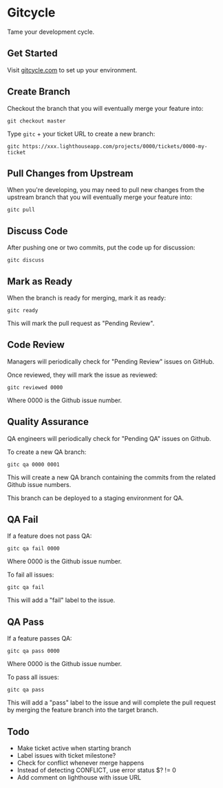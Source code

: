 Gitcycle
========

Tame your development cycle.

Get Started
-----------

Visit [gitcycle.com](http://gitcycle.com) to set up your environment.

Create Branch
-------------

Checkout the branch that you will eventually merge your feature into:

	git checkout master

Type `gitc` + your ticket URL to create a new branch:

	gitc https://xxx.lighthouseapp.com/projects/0000/tickets/0000-my-ticket

Pull Changes from Upstream
--------------------------

When you're developing, you may need to pull new changes from the upstream branch that you will eventually merge your feature into:

	gitc pull

Discuss Code
------------

After pushing one or two commits, put the code up for discussion:

	gitc discuss

Mark as Ready
-------------

When the branch is ready for merging, mark it as ready:

	gitc ready

This will mark the pull request as "Pending Review".

Code Review
-----------

Managers will periodically check for "Pending Review" issues on GitHub.

Once reviewed, they will mark the issue as reviewed:

	gitc reviewed 0000

Where 0000 is the Github issue number.

Quality Assurance
-----------------

QA engineers will periodically check for "Pending QA" issues on Github.

To create a new QA branch:

	gitc qa 0000 0001

This will create a new QA branch containing the commits from the related Github issue numbers.

This branch can be deployed to a staging environment for QA.

QA Fail
-------

If a feature does not pass QA:

	gitc qa fail 0000

Where 0000 is the Github issue number.

To fail all issues:

	gitc qa fail

This will add a "fail" label to the issue.

QA Pass
------- 

If a feature passes QA:

	gitc qa pass 0000

Where 0000 is the Github issue number.

To pass all issues:

	gitc qa pass

This will add a "pass" label to the issue and will complete the pull request by merging the feature branch into the target branch.

Todo
----

* Make ticket active when starting branch
* Label issues with ticket milestone?
* Check for conflict whenever merge happens
* Instead of detecting CONFLICT, use error status $? != 0
* Add comment on lighthouse with issue URL